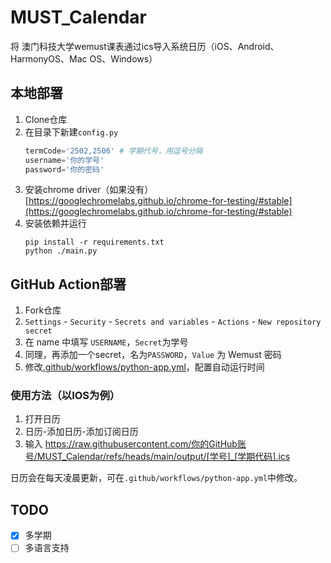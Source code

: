 # MUST_Calendar 

将 澳门科技大学wemust课表通过ics导入系统日历（iOS、Android、HarmonyOS、Mac OS、Windows）

## 本地部署

1. Clone仓库
2. 在目录下新建``config.py``
    ```python
    termCode='2502,2506' # 学期代号，用逗号分隔
    username='你的学号'
    password='你的密码'
    ```
3. 安装chrome driver（如果没有）[https://googlechromelabs.github.io/chrome-for-testing/#stable](https://googlechromelabs.github.io/chrome-for-testing/#stable)
3. 安装依赖并运行
    ```
    pip install -r requirements.txt
    python ./main.py
    ```

## GitHub Action部署

1. Fork仓库
2. `Settings` - `Security` - `Secrets and variables` - `Actions` - `New repository secret`
3. 在 name 中填写 `USERNAME`，`Secret`为学号
4. 同理，再添加一个secret，名为`PASSWORD`，`Value` 为 Wemust 密码
5. 修改[.github/workflows/python-app.yml](.github/workflows/python-app.yml)，配置自动运行时间

### 使用方法（以IOS为例）

1. 打开日历
2. 日历-添加日历-添加订阅日历
3. 输入 <https://raw.githubusercontent.com/你的GitHub账号/MUST_Calendar/refs/heads/main/output/[学号]_[学期代码].ics>

日历会在每天凌晨更新，可在```.github/workflows/python-app.yml```中修改。

## TODO

- [x] 多学期
- [ ] 多语言支持
